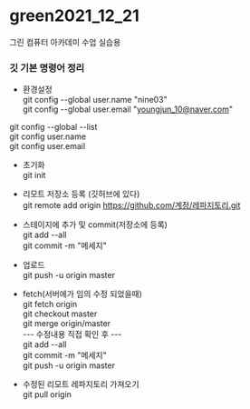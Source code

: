 # green2021_12_21 
그린 컴퓨터 아카데미 수업 실습용 

### 깃 기본 명령어 정리 
- 환경설정<br>
git config --global user.name "nine03" <br>
git config --global user.email "youngjun_10@naver.com" <br>

git config --global --list <br>
git config user.name <br>
git config user.email <br>



- 초기화 <br>
git init <br>

- 리모트 저장소 등록 (깃허브에 있다) <br>
git remote add origin https://github.com/계정/레파지토리.git <br>

- 스테이지에 추가 및 commit(저장소에 등록) <br>
git add --all <br>
git commit -m "메세지" <br>

- 업로드 <br>
git push -u origin master <br>


- fetch(서버에가 임의 수정 되었을때) <br>
git fetch origin <br>
git checkout master <br>
git merge origin/master <br>
--- 수정내용 직접 확인 후 --- <br>
git add --all <br>
git commit -m "메세지" <br>
git push -u origin master <br>

- 수정된 리모트 레파지토리 가져오기 <br>
git pull origin <br>
